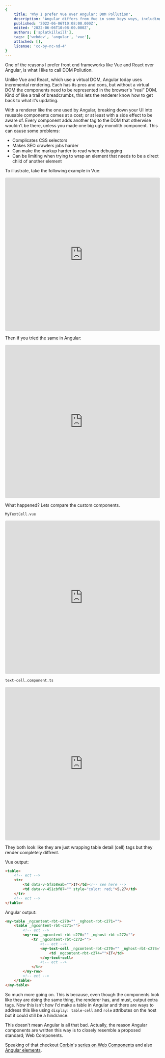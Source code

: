 ```yaml
---
{
    title: 'Why I prefer Vue over Angular: DOM Pollution',
    description: 'Angular differs from Vue in some keys ways, including its "Incremental rendering". This shift introduces something I call "DOM Pollution"; its why I prefer Vue over Angular.',
    published: '2022-06-06T10:08:00.000Z',
    edited: '2022-06-06T10:08:00.000Z',
    authors: ['splatkillwill'],
    tags: ['webdev', 'angular', 'vue'],
    attached: [],
    license: 'cc-by-nc-nd-4'
}
---
```


One of the reasons I prefer front end frameworks like Vue and React over Angular, is what I like to call DOM Pollution.

Unlike Vue and React, which use a virtual DOM, Angular today uses incremental rendering. Each has its pros and cons, but without a virtual DOM the components need to be represented in the browser's “real” DOM. Kind of like a trail of breadcrumbs, this lets the renderer know how to get back to what it’s updating.

With a renderer like the one used by Angular, breaking down your UI into reusable components comes at a cost; or at least with a side effect to be aware of. Every component adds another tag to the DOM that otherwise wouldn't be there, unless you made one big ugly monolith component. This can cause some problems:

- Complicates CSS selectors
- Makes SEO crawlers jobs harder
- Can make the markup harder to read when debugging
- Can be limiting when trying to wrap an element that needs to be a direct child of another element

To illustrate, take the following example in Vue:

<iframe src="https://codesandbox.io/embed/async-leftpad-gjxmqv?codemirror=1&fontsize=14&hidenavigation=1&module=%2Fsrc%2FApp.vue&theme=dark&highlights=1,2,3,4,5,6,7,8,9,10,11,12,13,14,15,16,17,18,19,20,21"
  style="width:100%; height:500px; border:0; border-radius: 4px; overflow:hidden;"
  title="A properly formatted table with 'category' and 'amount' headers to your data."
  sandbox="allow-forms allow-modals allow-popups allow-presentation allow-same-origin allow-scripts"
></iframe>

Then if you tried the same in Angular:

<iframe src="https://codesandbox.io/embed/cranky-shadow-frukfg?codemirror=1&fontsize=14&hidenavigation=1&module=%2Fsrc%2Fapp%2Fapp.component.html&theme=dark&highlights=2,3,4,5,6,7,8,9,10,11,12,13,14,15,16,17,18,19,20,21,22,23,24"
  style="width:100%; height:500px; border:0; border-radius: 4px; overflow:hidden;"
  title="A malformed table that shows all data, including headers, horizontally instead of in a grid"
  sandbox="allow-forms allow-modals allow-popups allow-presentation allow-same-origin allow-scripts"
></iframe>

What happened? Lets compare the custom components.

`MyTextCell.vue`

<iframe src="https://codesandbox.io/embed/async-leftpad-gjxmqv?codemirror=1&fontsize=14&hidenavigation=1&module=%2Fsrc%2Fcomponents%2FMyTextCell.vue&theme=dark&view=editor"
  style="width:100%; height:500px; border:0; border-radius: 4px; overflow:hidden;"
  title="MyTextCell.vue"
  sandbox="allow-forms allow-modals allow-popups allow-presentation allow-same-origin allow-scripts"
></iframe>

`text-cell.component.ts`

<iframe src="https://codesandbox.io/embed/cranky-shadow-frukfg?codemirror=1&fontsize=14&hidenavigation=1&module=%2Fsrc%2Fapp%2Ftext-cell.component.ts&theme=dark&view=editor"
  style="width:100%; height:500px; border:0; border-radius: 4px; overflow:hidden;"
  title="text-cell.component.ts"
  sandbox="allow-forms allow-modals allow-popups allow-presentation allow-same-origin allow-scripts"
></iframe>

They both look like they are just wrapping table detail (cell) tags but they render completely diffrent.

Vue output:

```html
<table>
    <!-- ect -->
    <tr>
        <td data-v-5fa58eab="">IT</td><!-- see here -->
        <td data-v-451cbf87="" style="color: red;">5.27</td>
    </tr>
    <!-- ect -->
</table>
```

Angular output:

```html
<my-table _ngcontent-rbt-c270="" _nghost-rbt-c271="">
    <table _ngcontent-rbt-c271="">
        <!-- ect -->
        <my-row _ngcontent-rbt-c270="" _nghost-rbt-c272="">
            <tr _ngcontent-rbt-c272="">
                <!-- ect -->
                <my-text-cell _ngcontent-rbt-c270="" _nghost-rbt-c274=""><!-- see here -->
                    <td _ngcontent-rbt-c274="">IT</td>
                </my-text-cell>
                <!-- ect -->
            </tr>
        </my-row>
        <!-- ect -->
    </table>
</my-table>
```

So much more going on. This is because, even though the components look like they are doing the same thing, the renderer has, and must, output extra tags. Now this isn't how I'd make a table in Angular and there are ways to address this like using `display: table-cell` and `role` attributes on the host but it could still be a hindrance.

This doesn't mean Angular is all that bad. Actually, the reason Angular components are written this way is to closely resemble a proposed standard; Web Components.

Speaking of that checkout [Corbin](/unicorns/crutchcorn)'s [series on Web Components](/collections/web-components-101) and also [Angular elements](https://angular.io/guide/elements).
